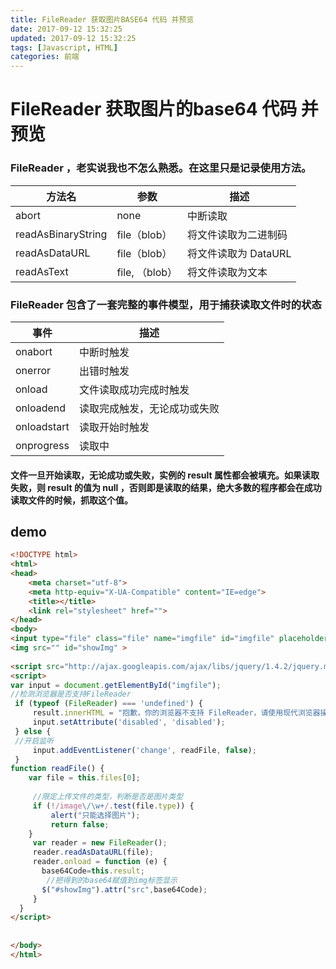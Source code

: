 ```yaml
---
title: FileReader 获取图片BASE64 代码 并预览
date: 2017-09-12 15:32:25
updated: 2017-09-12 15:32:25
tags: [Javascript, HTML]
categories: 前端
---
```

# FileReader 获取图片的base64 代码  并预览
### FileReader ，老实说我也不怎么熟悉。在这里只是记录使用方法。

|方法名|参数| 描述|
|---|--|--|
|abort| none|中断读取|
|readAsBinaryString|file（blob）|将文件读取为二进制码|
|readAsDataURL|file（blob）|将文件读取为 DataURL|
|readAsText|file, （blob）|将文件读取为文本|


### FileReader 包含了一套完整的事件模型，用于捕获读取文件时的状态
|事件|描述|
|---|--|
|onabort|中断时触发|
|onerror|出错时触发|
|onload|文件读取成功完成时触发|
|onloadend|读取完成触发，无论成功或失败|
|onloadstart|读取开始时触发|
|onprogress|读取中|



#### 文件一旦开始读取，无论成功或失败，实例的 result 属性都会被填充。如果读取失败，则 result 的值为 null ，否则即是读取的结果，绝大多数的程序都会在成功读取文件的时候，抓取这个值。

## demo
```html
<!DOCTYPE html>
<html>
<head>
    <meta charset="utf-8">
    <meta http-equiv="X-UA-Compatible" content="IE=edge">
    <title></title>
    <link rel="stylesheet" href="">
</head>
<body>
<input type="file" class="file" name="imgfile" id="imgfile" placeholder="请选择文件">
<img src="" id="showImg" >
 
<script src="http://ajax.googleapis.com/ajax/libs/jquery/1.4.2/jquery.min.js" type="text/javascript"></script>
<script>
var input = document.getElementById("imgfile");
//检测浏览器是否支持FileReader
 if (typeof (FileReader) === 'undefined') {
     result.innerHTML = "抱歉，你的浏览器不支持 FileReader，请使用现代浏览器操作！";
     input.setAttribute('disabled', 'disabled');
 } else {
 //开启监听
     input.addEventListener('change', readFile, false);
 }
function readFile() {
    var file = this.files[0];
 
     //限定上传文件的类型，判断是否是图片类型
     if (!/image\/\w+/.test(file.type)) {
         alert("只能选择图片");
         return false;
    }
     var reader = new FileReader();
     reader.readAsDataURL(file);
     reader.onload = function (e) {
       base64Code=this.result;
        //把得到的base64赋值到img标签显示
       $("#showImg").attr("src",base64Code);
     }
  }
</script>
   
  
</body>
</html>
```

